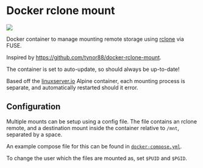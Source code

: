 # Docker rclone mount

![](https://github.com/pagdot/rclone-mount/workflows/CI/badge.svg)

Docker container to manage mounting remote storage using [rclone](https://rclone.org/) via FUSE.

Inspired by https://github.com/tynor88/docker-rclone-mount.

The container is set to auto-update, so should always be up-to-date!

Based off the [linuxserver.io](https://www.linuxserver.io/) Alpine container, each mounting process is separate, and automatically restarted should it error.

## Configuration

Multiple mounts can be setup using a config file. The file contains an rclone remote, and a destination mount inside the container relative to `/mnt`, separated by a space.

An example compose file for this can be found in [`docker-compose.yml`](./docker-compose.yml).

To change the user which the files are mounted as, set `$PUID` and `$PGID`.
